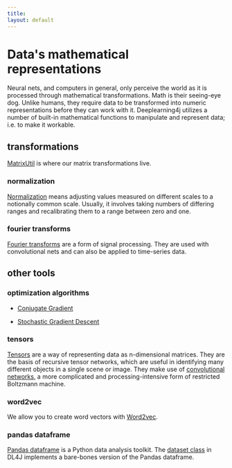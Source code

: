 ```yaml
---
title: 
layout: default
---
```


# Data's mathematical representations

Neural nets, and computers in general, only perceive the world as it is processed through mathematical transformations. Math is their seeing-eye dog. Unlike humans, they require data to be transformed into numeric representations before they can work with it. Deeplearning4j utilizes a number of built-in mathematical functions to manipulate and represent data; i.e. to make it workable. 

## transformations

[MatrixUtil](https://github.com/agibsonccc/java-deeplearning/blob/master/deeplearning4j-core/src/main/java/org/deeplearning4j/util/MatrixUtil.java) is where our matrix transformations live. 

### normalization
[Normalization](../glossary.html#normalization) means adjusting values measured on different scales to a notionally common scale. Usually, it involves taking numbers of differing ranges and recalibrating them to a range between zero and one. 

### fourier transforms
[Fourier transforms](http://betterexplained.com/articles/an-interactive-guide-to-the-fourier-transform/) are a form of signal processing. They are used with convolutional nets and can also be applied to time-series data. 

## other tools

### optimization algorithms

* [Conjugate Gradient](https://github.com/agibsonccc/java-deeplearning/blob/master/deeplearning4j-core/src/main/java/org/deeplearning4j/optimize/VectorizedNonZeroStoppingConjugateGradient.java)

* [Stochastic Gradient Descent](https://github.com/agibsonccc/java-deeplearning/blob/master/deeplearning4j-core/src/main/java/org/deeplearning4j/optimize/VectorizedDeepLearningGradientAscent.java)

### tensors
[Tensors](https://github.com/agibsonccc/java-deeplearning/tree/master/deeplearning4j-core/src/main/java/org/deeplearning4j/nn/Tensor.java) are a way of representing data as n-dimensional matrices. They are the basis of recursive tensor networks, which are useful in identifying many different objects in a single scene or image. They make use of [convolutional networks](https://github.com/agibsonccc/java-deeplearning/blob/master/deeplearning4j-core/src/main/java/org/deeplearning4j/util/Convolution.java), a more complicated and processing-intensive form of restricted Boltzmann machine.

### word2vec
We allow you to create word vectors with [Word2vec](../word2vec.html).

### pandas dataframe
[Pandas dataframe](http://pandas.pydata.org/pandas-docs/version/0.13.1/index.html) is a Python data analysis toolkit. The [dataset class](https://github.com/agibsonccc/java-deeplearning/blob/master/deeplearning4j-core/src/main/java/org/deeplearning4j/datasets/DataSet.java) in DL4J implements a bare-bones version of the Pandas dataframe. 

